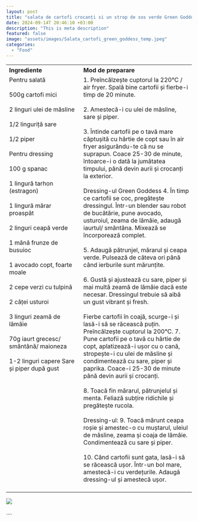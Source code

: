 ```yaml
---
layout: post
title: "salata de cartofi crocanți si un strop de sos verde Green Goddess…"
date: 2024-09-14T 20:46:10 +03:00
description: "This is meta description"
featured: false
image: "assets/images/Salata_cartofi_green_goddess_temp.jpeg"
categories: 
  - "Food"
---
```


<table style="width: 100%; border-collapse: collapse;">
  <tr>
    <th style="text-align: left;width: 40%;vertical-align: top;">Ingrediente</th>
    <th style="text-align: left;width: 60%;vertical-align: top;">Mod de preparare</th>
  </tr>
  <tr>
    <td style="text-align: left;width: 40%;vertical-align: top;">
        Pentru salată<br><br>
        500g cartofi mici<br><br>
        2 linguri ulei de măsline<br><br>
        1/2 linguriță sare<br><br>
        1/2 piper<br><br>
        Pentru dressing<br><br>
        100 g spanac<br><br>
        1 lingură tarhon (estragon)<br><br>
        1 lingură mărar proaspăt<br><br>
        2 linguri ceapă verde<br><br>
        1 mână  frunze de busuioc<br><br>
        1 avocado copt, foarte moale<br><br>
        2 cepe verzi cu tulpină <br><br>
        2 căței usturoi<br><br>
        3 linguri zeamă de lămâie<br><br>
        70g iaurt grecesc/ smântână/ maioneza<br><br>
        1-2 linguri capere
        Sare și piper după gust<br><br>
    </td>
    <td style="text-align: left;width: 60%;vertical-align: top;">
      1. Preîncălzește cuptorul la 220°C / air fryer. Spală bine cartofii și fierbe-i timp de 20 minute.<br><br>
      2. Amestecă-i cu ulei de măsline, sare și piper.<br><br>
      3. Întinde cartofii pe o tavă mare căptușită cu hârtie de copt sau în air fryer asigurându-te că nu se suprapun. Coace 25-30 de minute, întoarce-i o dată la jumătatea timpului, până devin aurii și crocanți la exterior.<br><br>
      Dressing-ul Green Goddess
      4. În timp ce cartofii se coc, pregătește dressingul. Într-un blender sau robot de bucătărie, pune avocado, usturoiul, zeama de lămâie, adaugă iaurtul/ smântâna. Mixează se încorporează complet.<br><br>
      5. Adaugă pătrunjel, mărarul și ceapa verde. Pulsează de câteva ori până când ierburile sunt mărunțite.<br><br>
      6. Gustă și ajustează cu sare, piper și mai multă zeamă de lămâie dacă este necesar. Dressingul trebuie să aibă un gust vibrant și fresh.<br><br>Fierbe cartofii în coajă, scurge-i și lasă-i să se răcească puțin. Preîncălzește cuptorul la 200°C. 
      7. Pune cartofii pe o tavă cu hârtie de copt, aplatizează-i ușor cu o cană, stropește-i cu ulei de măsline și condimentează cu sare, piper și paprika. Coace-i 25-30 de minute până devin aurii și crocanți.<br><br>
      8. Toacă fin mărarul, pătrunjelul și menta. Feliază subțire ridichile și pregătește rucola.<br><br>
      Dressing-ul: 
      9. Toacă mărunt ceapa roșie și amestec-o cu muștarul, uleiul de măsline, zeama și coaja de lămâie. Condimentează cu sare și piper.<br><br>
      10. Când cartofii sunt gata, lasă-i să se răcească ușor. Într-un bol mare, amestecă-i cu verdețurile. Adaugă dressing-ul și amestecă ușor.<br><br>
    </td>
  </tr>
</table>

![]({{site.baseurl}}/assets/images/post-img.jpg)

....
